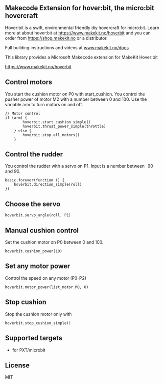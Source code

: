 ## Makecode Extension for hover:bit, the micro:bit hovercraft

Hover:bit is a swift, environmental friendly diy hovercraft for micro:bit.
Learn more at about hover:bit at https://www.makekit.no/hoverbit and you can order from https://shop.makekit.no or a distributor.

Full building instructions and videos at www.makekit.no/docs

This library provides a Microsoft Makecode extension for MakeKit Hover:bit

https://www.makekit.no/hoverbit

## Control motors
You start the cushion motor on P0 with start_cushion.
You control the pusher power of motor M2 with a number between 0 and 100.
Use the variable arm to turn motors on and off.

```
// Motor control
if (arm) {
        hoverbit.start_cushion_simple()
        hoverbit.thrust_power_simple(throttle)
    } else {
        hoverbit.stop_all_motors()
    }
```

## Control the rudder
You control the rudder with a servo on P1. Input is a number between -90 and 90.

```
basic.forever(function () {
	hoverbit.direction_simple(roll)
})
```

## Choose the servo
```
hoverbit.servo_angle(roll, P1)
```

## Manual cushion control
Set the cushion motor on P0 between 0 and 100.

```
hoverbit.cushion_power(10)
```

## Set any motor power
Control the speed on any motor (P0-P2)
```
hoverbit.motor_power(list_motor.M0, 0)
```

## Stop cushion
Stop the cushion motor only with
```
hoverbit.stop_cushion_simple()
```


## Supported targets

* for PXT/microbit

## License
MIT
